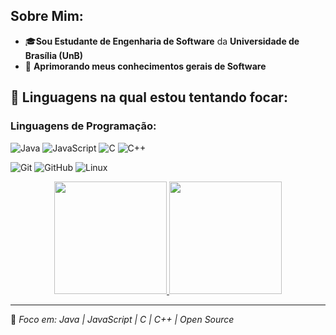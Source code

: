 ## Sobre Mim:
- 🎓**Sou Estudante de Engenharia de Software** da **Universidade de Brasília (UnB)**
- 📔 **Aprimorando meus conhecimentos gerais de Software**
  

## 🔖 Linguagens na qual estou tentando focar: 

### Linguagens de Programação:
![Java](https://img.shields.io/badge/Java-%23ED8B00.svg?style=for-the-badge&logo=java&logoColor=white)
![JavaScript](https://img.shields.io/badge/JavaScript-%23323330.svg?style=for-the-badge&logo=javascript&logoColor=%23F7DF1E)
![C](https://img.shields.io/badge/C-%2300599C.svg?style=for-the-badge&logo=c&logoColor=white)
![C++](https://img.shields.io/badge/C++-%2300599C.svg?style=for-the-badge&logo=c%2B%2B&logoColor=white)

![Git](https://img.shields.io/badge/Git-%23F05032.svg?style=for-the-badge&logo=git&logoColor=white)
![GitHub](https://img.shields.io/badge/GitHub-%23121011.svg?style=for-the-badge&logo=github&logoColor=white)
![Linux](https://img.shields.io/badge/Linux-FCC624?style=for-the-badge&logo=linux&logoColor=black)

<div align="center">
  <a href="https://github.com/JoaoPaulo-power/JoaoPaulo-power">
    <img height="180em" src="https://github-readme-stats.vercel.app/api?username=JoaoPaulo-power&show_icons=true&theme=dracula&include_all_commits=true&count_private=true"/>
    <img height="180em" src="https://github-readme-stats.vercel.app/api/top-langs/?username=JoaoPaulo-power&layout=compact&langs_count=7&theme=dracula"/>
  </a>
</div>


---

📌 *Foco em: Java | JavaScript | C | C++ | Open Source*
